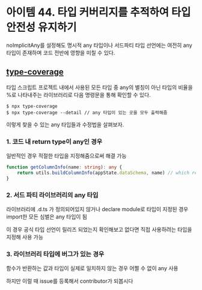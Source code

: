# 아이템 44. 타입 커버리지를 추적하여 타입 안전성 유지하기

noImplicitAny를 설정해도 명시적 any 타입이나 서드파티 타입 선언에는 여전히 any 타입이 존재하며
코드 전반에 영향을 미칠 수 있다.

## [type-coverage](https://github.com/plantain-00/type-coverage)

타입 스크립트 프로젝트 내에서 사용된 모든 타입 중 any의 별칭이 아닌 타입의 비율을 %로 나타내주는 라이브러리로 다음 명령문을 통해 확인할 수 있다.

```text
$ npx type-coverage
$ npx type-coverage --detail // any 타입이 있는 곳을 모두 출력해줌
```

이렇게 찾을 수 있는 any 타입들과 수정법을 살펴보자.

### 1. 코드 내 return type이 any인 경우

일반적인 경우 적절한 타입을 지정해줌으로써 해결 가능

```ts
function getColumnInfo(name: string): any {
    return utils.buildColumnInfo(appState.dataSchema, name) // which returns any;
}
```

### 2. 서드 파티 라이브러리의 any 타입

라이브러리에 .d.ts 가 정의되어있지 않거나 declare module로 타입이 지정된 경우 import한 모든 심벌은 any 타입이 됨

이 경우 공식 타입 선언이 릴리즈 되었는지 확인해보고 없다면 직접 사용하려는 타입을 지정해 사용 가능

### 3. 라이브러리 타입에 버그가 있는 경우

함수가 반환하는 값과 타입이 실제로 일치하지 않는 경우 어쩔 수 없이 any 사용

하지만 이럴 때 issue를 등록해서 contributor가 되봅시다
